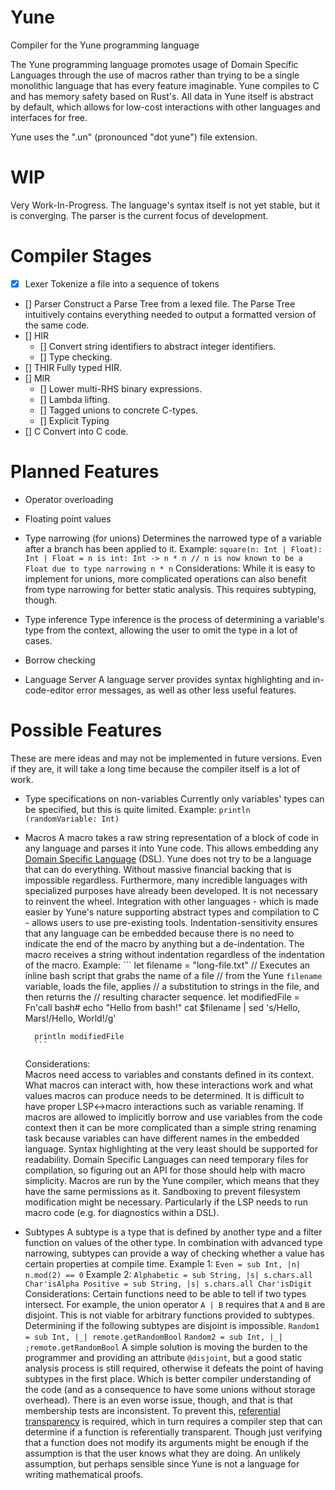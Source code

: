 # Yune
Compiler for the Yune programming language

The Yune programming language promotes usage of Domain Specific Languages through the use of macros rather than trying to be a single monolithic language that has every feature imaginable. Yune compiles to C and has memory safety based on Rust's. All data in Yune itself is abstract by default, which allows for low-cost interactions with other languages and interfaces for free.

Yune uses the ".un" (pronounced "dot yune") file extension.

# WIP
Very Work-In-Progress. The language's syntax itself is not yet stable, but it is converging. The parser is the current focus of development.

# Compiler Stages

- [x] Lexer
    Tokenize a file into a sequence of tokens
- [] Parser
    Construct a Parse Tree from a lexed file.
    The Parse Tree intuitively contains everything needed to output a formatted version of the same code.
- [] HIR
    - [] Convert string identifiers to abstract integer identifiers.
    - [] Type checking.
- [] THIR
    Fully typed HIR.
- [] MIR
    - [] Lower multi-RHS binary expressions.
    - [] Lambda lifting.
    - [] Tagged unions to concrete C-types.
    - [] Explicit Typing
- [] C
    Convert into C code.

# Planned Features

- Operator overloading

- Floating point values

- Type narrowing (for unions)
    Determines the narrowed type of a variable after a branch has been applied to it.
    Example:
        ```
        square(n: Int | Float): Int | Float =
            n is int: Int -> n * n
            // n is now known to be a Float due to type narrowing
            n * n
        ```
    Considerations:
        While it is easy to implement for unions, more complicated operations can also benefit from type narrowing for better static analysis. This requires subtyping, though.

- Type inference
    Type inference is the process of determining a variable's type from the context, allowing the user to omit the type in a lot of cases.

- Borrow checking

- Language Server
    A language server provides syntax highlighting and in-code-editor error messages, as well as other less useful features.

# Possible Features

These are mere ideas and may not be implemented in future versions. Even if they are, it will take a long time because the compiler itself is a lot of work.

- Type specifications on non-variables
    Currently only variables' types can be specified, but this is quite limited.
    Example: `println (randomVariable: Int)`

- Macros
    A macro takes a raw string representation of a block of code in any language and parses it into Yune code. This allows embedding any [Domain Specific Language](https://wikipedia.com/wiki/domain_specific_language) (DSL). Yune does not try to be a language that can do everything. Without massive financial backing that is impossible regardless. Furthermore, many incredible languages with specialized purposes have already been developed. It is not necessary to reinvent the wheel. Integration with other languages - which is made easier by Yune's nature supporting abstract types and compilation to C - allows users to use pre-existing tools. Indentation-sensitivity ensures that any language can be embedded because there is no need to indicate the end of the macro by anything but a de-indentation. The macro receives a string without indentation regardless of the indentation of the macro.
    Example:
        ```
        let filename = "long-file.txt"
        // Executes an inline bash script that grabs the name of a file
        // from the Yune `filename` variable, loads the file, applies
        // a substitution to strings in the file, and then returns the
        // resulting character sequence.
        let modifiedFile = Fn'call bash#
            echo "Hello from bash!"
            cat $filename | sed 's/Hello, Mars!/Hello, World!/g'

        println modifiedFile
        ```
    Considerations:    
        Macros need access to variables and constants defined in its context. What macros can interact with, how these interactions work and what values macros can produce needs to be determined.
        It is difficult to have proper LSP<->macro interactions such as variable renaming. If macros are allowed to implicitly borrow and use variables from the code context then it can be more complicated than a simple string renaming task because variables can have different names in the embedded language. Syntax highlighting at the very least should be supported for readability.
        Domain Specific Languages can need temporary files for compilation, so figuring out an API for those should help with macro simplicity.
        Macros are run by the Yune compiler, which means that they have the same permissions as it. Sandboxing to prevent filesystem modification might be necessary. Particularly if the LSP needs to run macro code (e.g. for diagnostics within a DSL).

- Subtypes
    A subtype is a type that is defined by another type and a filter function on values of the other type. In combination with advanced type narrowing, subtypes can provide a way of checking whether a value has certain properties at compile time.
    Example 1: `Even = sub Int, |n| n.mod(2) == 0`
    Example 2:
        ```
        Alphabetic = sub String, |s| s.chars.all Char'isAlpha
        Positive = sub String, |s| s.chars.all Char'isDigit
        ```
    Considerations:
        Certain functions need to be able to tell if two types intersect.
        For example, the union operator `A | B` requires that `A` and `B` are disjoint.
        This is not viable for arbitrary functions provided to subtypes.
        Determining if the following subtypes are disjoint is impossible.
            `Random1 = sub Int, |_| remote.getRandomBool`
            `Random2 = sub Int, |_| ;remote.getRandomBool`
        A simple solution is moving the burden to the programmer and providing an attribute `@disjoint`, but a good static analysis process is still required, otherwise it defeats the point of having subtypes in the first place. Which is better compiler understanding of the code (and as a consequence to have some unions without storage overhead).
        There is an even worse issue, though, and that is that membership tests are inconsistent. To prevent this, [referential transparency](https://wikipedia.com/wiki/referential_transparency) is required, which in turn requires a compiler step that can determine if a function is referentially transparent. Though just verifying that a function does not modify its arguments might be enough if the assumption is that the user knows what they are doing. An unlikely assumption, but perhaps sensible since Yune is not a language for writing mathematical proofs.


